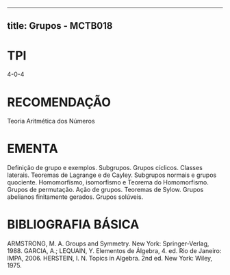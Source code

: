 
---
title: Grupos - MCTB018 
---

# TPI

4-0-4

# RECOMENDAÇÃO

Teoria Aritmética dos Números

# EMENTA

Definição de grupo e exemplos. Subgrupos. Grupos cíclicos. Classes laterais. Teoremas de Lagrange e de Cayley. Subgrupos normais e grupos quociente. Homomorfismo, isomorfismo e Teorema do Homomorfismo. Grupos de permutação. Ação de grupos. Teoremas de Sylow. Grupos abelianos finitamente gerados. Grupos solúveis.

# BIBLIOGRAFIA BÁSICA

ARMSTRONG, M. A. Groups and Symmetry. New York: Springer-Verlag, 1988.
GARCIA, A.; LEQUAIN, Y. Elementos de Álgebra, 4. ed. Rio de Janeiro: IMPA, 2006.
HERSTEIN, I. N. Topics in Algebra. 2nd ed. New York: Wiley, 1975.
        